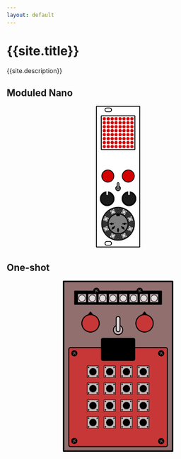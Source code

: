 ```yaml
---
layout: default
---
```

# {{site.title}}
{{site.description}}

## Moduled Nano
<p align="center"><img src="assets/img/moduled/moduled-nano-front.png" width="100"></p>

## One-shot
<p align="center"><img src="assets/img/one-shot/polycule-one-shot-front.png" width="250"></p>
